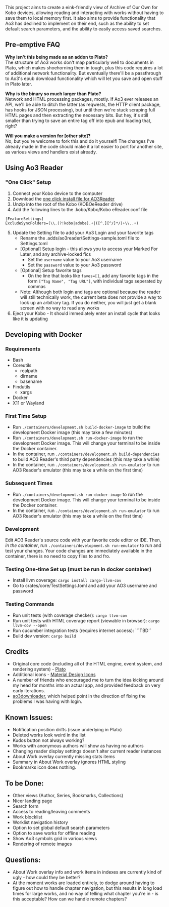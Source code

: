 This project aims to create a eink-friendly view of Archive of Our Own for Kobo devices, allowing reading and interacting with works without having to save them to local memory first. It also aims to provide functionality that Ao3 has declined to implement on their end, such as the ability to set default search parameters, and the ability to easily access saved searches.

## Pre-emptive FAQ
**Why isn't this being made as an addon to Plato?**  
The structure of Ao3 works don't map particularly well to documents in Plato, which makes shoehorning them in tough, plus this code requires a lot of additional network functionality. But eventually there'll be a passthrough to Ao3's epub download functionality which will let you save and open stuff in Plato later.

**Why is the binary so much larger than Plato?**  
Network and HTML processing packages, mostly. If Ao3 ever releases an API, we'll be able to ditch the latter (as reqwests, the HTTP client package, has hooks for JSON processing), but until then we're stuck scraping full HTML pages and then extracting the necessary bits. But hey, it's still smaller than trying to save an entire tag off into epub and loading that, right?

**Will you make a version for [other site]?**  
No, but you're welcome to fork this and do it yourself! The changes I've already made in the code should make it a lot easier to port for another site, as various views and handlers exist already.

## Using Ao3 Reader
### "One Click" Setup
1. Connect your Kobo device to the computer
2. Download the [one click install file for AO3Reader](https://seam.rip/ao3reader/OCP-ao3reader-0.1.0.zip)
3. Unzip into the root of the Kobo (KOBOeReader drive)
4. Add the following lines to the .kobo/Kobo/Kobo eReader.conf file
```
[FeatureSettings]
ExcludeSyncFolders=(\\.(?!kobo|adobe).+|([^.][^/]*/)+\\..+)
```
5. Update the Setting file to add your Ao3 Login and your favorite tags
    * Rename the .adds/ao3reader/Settings-sample.toml file to Settings.toml
    * [Optional] Setup login - this allows you to access your Marked For Later, and any archive-locked fics
        * Set the ```username``` value to your Ao3 username
        * Set the ```password``` value to your Ao3 password
    * [Optional] Setup favorite tags
        * On the line that looks like ```faves=[]```, add any favorite tags in the form ```["Tag Name", "Tag URL"]```, with individual tags seperated by commas
    * Note: Although both login and tags are optional because the reader will still technically work, the current beta does not provide a way to look up an arbitrary tag. If you do neither, you will just get a blank screen with no way to read any works
6. Eject your Kobo - It should immediately enter an install cycle that looks like it is updating

## Developing with Docker
### Requirements
* Bash
* Coreutils
    * realpath
    * dirname
    * basename
* Findutils
    * xargs
* Docker
* X11 or Wayland

### First Time Setup
* Run `./containers/development.sh build-docker-image` to build the development Docker image (this may take a few minutes)
* Run `./containers/development.sh run-docker-image` to run the development Docker image.  This will change your terminal to be inside the Docker container.
* In the container, run `./containers/development.sh build-dependencies` to build AO3 Reader's third party dependencies (this may take a while)
* In the container, run `./containers/development.sh run-emulator` to run AO3 Reader's emulator (this may take a while on the first time)

### Subsequent Times
* Run `./containers/development.sh run-docker-image` to run the development Docker image. This will change your terminal to be inside the Docker container.
* In the container, run `./containers/development.sh run-emulator` to run AO3 Reader's emulator (this may take a while on the first time)

### Development
Edit AO3 Reader's source code with your favorite code editor or IDE. Then, _in the container_, run `./containers/development.sh run-emulator` to run and test your changes. Your code changes are immediately available in the container, there is no need to copy files to and fro.

### Testing One-time Set up (must be run in docker container)
* Install llvm coverage: ```cargo install cargo-llvm-cov```
* Go to crates/core/TestSettings.toml and add your AO3 username and password

### Testing Commands
* Run unit tests (with coverage checker): ```cargo llvm-cov```
* Run unit tests with HTML coverage report (viewable in browser): ```cargo llvm-cov --open```
* Run cucumber integration tests (requires internet access): ```TBD``
* Build dev version: ```cargo build```

## Credits
* Original core code (including all of the HTML engine, event system, and rendering system) - [Plato](https://github.com/baskerville/plato)
* Additional icons - [Material Design Icons](https://materialdesignicons.com/)
* A number of friends who encouraged me to turn the idea kicking around my head for months into an actual app, and provided feedback on very early iterations.
* [ao3downloader](https://github.com/nianeyna/ao3downloader), which helped point in the direction of fixing the problems I was having with login.

## Known Issues:
* Notification position drifts (issue underlying in Plato)
* Deleted works look weird in the list
* Kudos button not always working?
* Works with anonymous authors will show as having no authors
* Changing reader display settings doesn't alter current reader instances
* About Work overlay currently missing stats items
* Summary in About Work overlay ignores HTML styling
* Bookmarks icon does nothing.

## To be Done:
* Other views (Author, Series, Bookmarks, Collections)
* Nicer landing page
* Search form
* Access to reading/leaving comments
* Work blocklist
* Worklist navigation history
* Option to set global default search parameters
* Option to save works for offline reading
* Show Ao3 symbols grid in various views
* Rendering of remote images

## Questions:
* About Work overlay info and work items in indexes are currently kind of ugly - how could they be better?
* At the moment works are loaded entirely, to dodge around having to figure out how to handle chapter navigation, but this results in long load times for large works, and no way of telling what chapter you're in - is this acceptable? How can we handle remote chapters?
